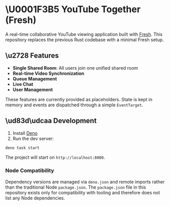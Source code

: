 # \U0001F3B5 YouTube Together (Fresh)

A real-time collaborative YouTube viewing application built with
[Fresh](https://fresh.deno.dev). This repository replaces the previous Rust
codebase with a minimal Fresh setup.

## \u2728 Features

- **Single Shared Room**: All users join one unified shared room
- **Real-time Video Synchronization**
- **Queue Management**
- **Live Chat**
- **User Management**

These features are currently provided as placeholders. State is kept in memory
and events are dispatched through a simple `EventTarget`.

## \ud83d\udcaa Development

1. Install [Deno](https://deno.com/manual/getting_started/installation)
2. Run the dev server:

```bash
deno task start
```

The project will start on `http://localhost:8000`.

### Node Compatibility

Dependency versions are managed via `deno.json` and remote imports rather
than the traditional Node `package.json`. The `package.json` file in this
repository exists only for compatibility with tooling and therefore does
not list any Node dependencies.
